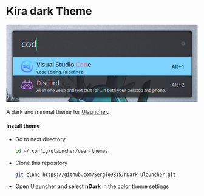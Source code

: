 # Kira dark Theme

![img](https://github.com/Sergio9815/nDark-ulauncher/blob/master/previewI.png)

A dark and minimal theme for [Ulauncher](https://ulauncher.io/). 

#### Install theme

- Go to next directory

  ```sh
  cd ~/.config/ulauncher/user-themes
  ```

- Clone this repository

  ```sh
  git clone https://github.com/Sergio9815/nDark-ulauncher.git
  ```

- Open Ulauncher and select **nDark** in the color theme settings
